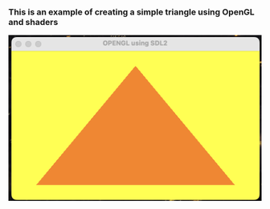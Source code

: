 ### This is an example of creating a simple triangle using OpenGL and shaders
<img src="./outputs/1.png">